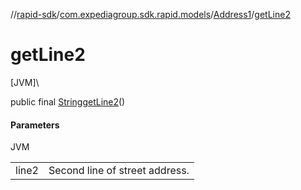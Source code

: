 //[rapid-sdk](../../../index.md)/[com.expediagroup.sdk.rapid.models](../index.md)/[Address1](index.md)/[getLine2](get-line2.md)

# getLine2

[JVM]\

public final [String](https://docs.oracle.com/javase/8/docs/api/java/lang/String.html)[getLine2](get-line2.md)()

#### Parameters

JVM

| | |
|---|---|
| line2 | Second line of street address. |
